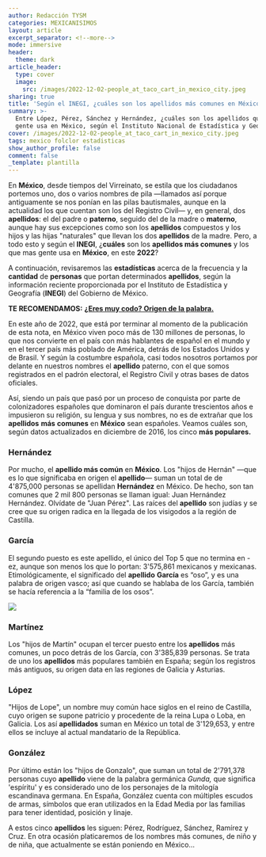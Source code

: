 ```yaml
---
author: Redacción TYSM
categories: MEXICANISIMOS
layout: article
excerpt_separator: <!--more-->
mode: immersive
header:
  theme: dark
article_header:
  type: cover
  image:
    src: /images/2022-12-02-people_at_taco_cart_in_mexico_city.jpeg
sharing: true
title: 'Según el INEGI, ¿cuáles son los apellidos más comunes en México?'
summary: >-
  Entre López, Pérez, Sánchez y Hernández, ¿cuáles son los apellidos que más
  gente usa en México, según el Instituto Nacional de Estadística y Geografía?
cover: /images/2022-12-02-people_at_taco_cart_in_mexico_city.jpeg
tags: mexico folclor estadisticas
show_author_profile: false
comment: false
_template: plantilla
---
```







En **México**, desde tiempos del Virreinato, se estila que los ciudadanos portemos uno, dos o varios nombres de pila —llamados así porque antiguamente se nos ponían en las pilas bautismales, aunque en la actualidad los que cuentan son los del Registro Civil— y, en general, dos **apellidos**: el del padre o **paterno**, seguido del de la madre o **materno**, aunque hay sus excepciones como son los **apellidos** compuestos y los hijos y las hijas "naturales" que llevan los dos **apellidos** de la madre. Pero, a todo esto y según el **INEGI**, ¿**cuáles** son los **apellidos más comunes** y los que mas gente usa en **México**, en este **2022**?

A continuación, revisaremos las **estadísticas** acerca de la frecuencia y la **cantidad** de **personas** que portan determinados **apellidos**, según la información reciente proporcionada por el Instituto de Estadística y Geografía (**INEGI**) del Gobierno de México.

**TE RECOMENDAMOS:** [**¿Eres muy codo? Origen de la palabra.**](https://blog.tonoysumariachi.com/mexicanisimos/2022/06/23/eres-muy-codo-aqui-el-origen-de-la-palabra.html)

En este año de 2022, que está por terminar al momento de la publicación de esta nota, en México viven poco más de 130 millones de personas, lo que nos convierte en el país con más hablantes de español en el mundo y en el tercer país más poblado de América, detrás de los Estados Unidos y de Brasil. Y según la costumbre española, casi todos nosotros portamos por delante en nuestros nombres el **apellido** paterno, con el que somos registrados en el padrón electoral, el Registro Civil y otras bases de datos oficiales.

Así, siendo un país que pasó por un proceso de conquista por parte de colonizadores españoles que dominaron el país durante trescientos años e impusieron su religión, su lengua y sus nombres, no es de extrañar que los **apellidos** **más** **comunes** en **México** sean españoles. Veamos cuáles son, según datos actualizados en diciembre de 2016, los cinco **más populares.**

### Hernández

Por mucho, el **apellido más común** en **México**. Los "hijos de Hernán" —que es lo que significaba en origen el **apellido**— suman un total de de 4'875,000 personas se apellidan **Hernández** en México. De hecho, son tan comunes que 2 mil 800 personas se llaman igual: Juan Hernández Hernández. Olvídate de "Juan Pérez". Las raíces del **apellido** son judías y se cree que su origen radica en la llegada de los visigodos a la región de Castilla.

### García

El segundo puesto es este apellido, el único del Top 5 que no termina en -ez, aunque son menos los que lo portan: 3'575,861 mexicanos y mexicanas. Etimológicamente, el significado del **apellido** **García** es “oso”, y es una palabra de origen vasco; así que cuando se hablaba de los García, también se hacía referencia a la “familia de los osos”.

![](https://upload.wikimedia.org/wikipedia/commons/thumb/d/d7/Fachada_de_las_oficinas_de_la_Direcci%C3%B3n_General_del_Registro_Civil_de_la_Ciudad_de_M%C3%A9xico.jpg/1024px-Fachada_de_las_oficinas_de_la_Direcci%C3%B3n_General_del_Registro_Civil_de_la_Ciudad_de_M%C3%A9xico.jpg)

### Martínez

Los "hijos de Martín" ocupan el tercer puesto entre los **apellidos** más comunes, un poco detrás de los García, con 3'385,839 personas. Se trata de uno los **apellidos** más populares también en España; según los registros más antiguos, su origen data en las regiones de Galicia y Asturias.

### López

"Hijos de Lope", un nombre muy común hace siglos en el reino de Castilla, cuyo origen se supone patricio y procedente de la reina Lupa o Loba, en Galicia. Los así **apellidados** suman en México un total de 3'129,653, y entre ellos se incluye al actual mandatario de la República.

### González

Por último están los "hijos de Gonzalo", que suman un total de 2'791,378 personas cuyo **apellido** viene de la palabra germánica _Gunda,_ que significa 'espíritu' y es considerado uno de los personajes de la mitología escandinava germana. En España, González cuenta con múltiples escudos de armas, símbolos que eran utilizados en la Edad Media por las familias para tener identidad, posición y linaje.

A estos cinco **apellidos** les siguen: Pérez, Rodríguez, Sánchez, Ramírez y Cruz. En otra ocasión platicaremos de los nombres más comunes, de niño y de niña, que actualmente se están poniendo en México…
